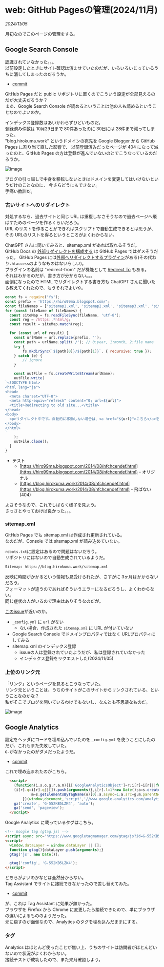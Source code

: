 # web: GitHub Pagesの管理(2024/11月)

_2024/11/05_

月初なのでこのページの管理をする。

## Google Search Console

認識されていなかった。。。  
以前設定したときにサイト確認は済ませていたのだが、いろいろいじっているうちに消してしまったのだろうか。

* [commit](https://github.com/hirokuma/hirokuma.github.io/commit/e05945c54abfd4f274f2cea8f1d39e7bca9c75d9)

GitHub Pages だと public リポジトリに置くのでこういう設定が全部見えるのだが大丈夫だろうか？  
まあ、Google Search Console が読めるということは他の人も読めるということなのでよいのか。

インデックス登録数はあいかわらずひどいものだ。  
登録済み件数は 10月29日まで 80件あったのに 30日には 28件まで減ってしまった。  
"blog.hirokuma.work" というドメインの宛先を Google Blogger から GitHub Pages に割り当て直した影響で、
以前登録済みだったページが 404 になって減ったのと、GitHub Pages の方は登録が進んでいないのとでこうなっているのだろうか。

![image](20241105a-1.png)

ブログの引っ越しで中身を移転しないときはドメインを変更してはいけないというだけのことなのに、
今さらどうにもできない。  
手痛い教訓だ。

### 古いサイトへのリダイレクト

対処するなら、過去サイトと同じ URL は重複しなさそうなので過去ページへ飛ばすためのページを作るくらいだろう。  
URL のリストを作ることができればスクリプトで自動生成できるとは思うが、その URLのリストを得るというところがよくわからない。  

ChatGPT さんに聞いてみると、sitemap.xml があれば取れるそうだ。  
GitHub Docs の [外部リダイレクトを構成する](https://docs.github.com/ja/contributing/writing-for-github-docs/configuring-redirects#configuring-external-redirects) は GitHub Pages ではダメそうだった。
GitHub Pages には[外部へリダイレクトするプラグイン](https://github.com/jekyll/jekyll-redirect-from)がある(その代わり`.htaccess`のようなものはないらしい)。  
プラグインの名前は "redirect-from" だが機能として [Redirect To](https://github.com/jekyll/jekyll-redirect-from?tab=readme-ov-file#redirect-to) もある。  
それはわかるのだが、書き方が分からない。。。  
面倒になったので HTML でリダイレクトする書き方も ChatGPT さんに聞いたら教えてくれたので、もうそれでよいや。

```js
const fs = require('fs');
const prefix = 'https://hiro99ma.blogspot.com/';
const fileNames = ['sitemap1.xml', 'sitemap2.xml', 'sitemap3.xml', 'sitemap4.xml'];
for (const fileName of fileNames) {
  const siteMap = fs.readFileSync(fileName, 'utf-8');
  const reg = /https:.*html/g;
  const result = siteMap.match(reg);

  for (const url of result) {
    const urlName = url.replace(prefix, '');
    const path = urlName.split('/'); // 0:year, 1:month, 2:file name
    try {
        fs.mkdirSync(`${path[0]}/${path[1]}`, { recursive: true });
    } catch (e) {
        // ignore
    }

    const outFile = fs.createWriteStream(urlName);
    outFile.write(
`<!DOCTYPE html>
<html lang="ja">
<head>
  <meta charset="UTF-8">
  <meta http-equiv="refresh" content="0; url=${url}">
  <title>Redirecting to old site...</title>
</head>
<body>
  <p>リダイレクト中です。自動的に移動しない場合は、<a href="${url}">こちら</a>をクリックしてください。</p>
</body>
</html>
`
    );
    outFile.close();
  }
}
```

* テスト
  * [https://hiro99ma.blogspot.com/2014/08/nfchcendef.html](https://hiro99ma.blogspot.com/2014/08/nfchcendef.html) - オリジナル
  * [https://blog.hirokuma.work/2014/08/nfchcendef.html](https://blog.hirokuma.work/2014/08/nfchcendef.html) - 飛ばない(404)

よさそうなので、これでしばらく様子を見よう。  
さっさとやっておけば良かった。。。

### sitemap.xml

GitHub Pages でも sitemap.xml は作成され更新されている。  
なのだが、Console では sitemap.xml が読み込めていない。

`robots.txt`に設定はあるので問題はないだろう。  
リポジトリにはないので自動生成されているようだ。

```txt
Sitemap: https://blog.hirokuma.work/sitemap.xml
```

反映に時間がかかるという情報も見受けられたが、さすがに 3ヶ月はかからないだろう。  
フォーマットが違うのであればそういうエラーになるだろうし、よくわからない。  
同じ症状の人がいるので理由はありそうなのだが。

[このissue](https://github.com/jekyll/jekyll-sitemap/issues/302)が近いのか。

* `_config.yml` に `url` がない
  * ない場合、作成された `sitemap.xml` に URL が付いていない
* Google Search Console でドメインプロパティではなく URLプロパティにしてみる
* sitemap.xml のインデックス登録
  * issueの人は登録されていたようだが、私は登録されていなかった
  * インデックス登録をリクエストした(2024/11/05)

### 上位のリンク元

「リンク」というページを見るとこうなっていた。  
リンク元ということは、うちのサイトがこのサイトからリンクされている、ということなのかな？  
私がそこでブログを開いているわけでもないし、なんとも不思議なものだ。

![image](20241105a-2.png)

## Google Analytics

設定をヘッダにコードを埋め込んでいたのを `_config.yml` を使うことにしたのだが、これもまた失敗していた。  
`G-`がなかったのがダメだったようだ。

* [commit](https://github.com/hirokuma/hirokuma.github.io/commit/56313247b61c1ae574efffcf96c04f386675ddce)

これで埋め込まれたのがこちら。

```html
  <script>
    (function(i,s,o,g,r,a,m){i['GoogleAnalyticsObject']=r;i[r]=i[r]||function(){
    (i[r].q=i[r].q||[]).push(arguments)},i[r].l=1*new Date();a=s.createElement(o),
            m=s.getElementsByTagName(o)[0];a.async=1;a.src=g;m.parentNode.insertBefore(a,m)
        })(window,document,'script','//www.google-analytics.com/analytics.js','ga');
    ga('create', 'G-552KB5LZK4', 'auto');
    ga('send', 'pageview');
  </script>
```

Google Analytics に載っているタグはこちら。

```html
<!-- Google tag (gtag.js) -->
<script async src="https://www.googletagmanager.com/gtag/js?id=G-552KB5LZK4"></script>
<script>
  window.dataLayer = window.dataLayer || [];
  function gtag(){dataLayer.push(arguments);}
  gtag('js', new Date());

  gtag('config', 'G-552KB5LZK4');
</script>
```

どちらがよいのかなどは全然分からない。  
Tag Assistant でサイトに接続できなかったので差し替えてみた。

* [commit](https://github.com/hirokuma/hirokuma.github.io/commit/a5637f63ae14338eeefbf5dec780b48fdaf9355e)

が、これは Tag Assistant に効果が無かった。  
ブラウザを Firefox から Chrome に変更したら接続できたので、単にブラウザの違いによるもののようだった。  
元に戻すのが面倒なので、Analytics のタグを埋め込んだままにする。

### タグ

Analytics はほとんど使ったことが無い上、うちのサイトは訪問者がほとんどいないので状況がよくわからない。  
接続テストが成功したので、また来月確認しよう。
